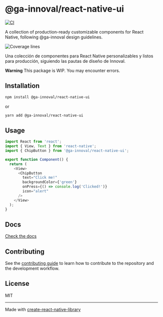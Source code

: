 # @ga-innoval/react-native-ui

[![CI](https://github.com/ga-innoval/react-native-ui/actions/workflows/ci.yml/badge.svg)](https://github.com/ga-innoval/react-native-ui/actions/workflows/ci.yml)


A collection of production-ready customizable components for React Native, following @ga-innoval design guidelines.

![Coverage lines](https://github.com/ga-innoval/react-native-ui/coverage/badge-lines.svg)

Una colección de componentes para React Native personalizables y listos para producción, siguiendo las pautas de diseño de Innoval.

**Warning**
This package is WIP. You may encounter errors.


## Installation

```bash
npm install @ga-innoval/react-native-ui
```

or

```bash
yarn add @ga-innoval/react-native-ui
```

## Usage

```js
import React from 'react';
import { View, Text } from 'react-native';
import { ChipButton } from '@ga-innoval/react-native-ui';

export function Component() {
  return (
    <View>
      <ChipButton
        text="Click me!"
        backgroundColor={'green'}
        onPress={() => console.log('Clicked!')}
        icon="alert"
      />
    </View>
  );
}
```

## Docs

[Check the docs](https://innoval-ui-docs.vercel.app/docs/intro)

## Contributing

See the [contributing guide](CONTRIBUTING.md) to learn how to contribute to the repository and the development workflow.

## License

MIT

---

Made with [create-react-native-library](https://github.com/callstack/react-native-builder-bob)
